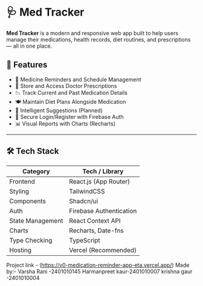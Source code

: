 # 🩺 Med Tracker

**Med Tracker** is a modern and responsive web app built to help users manage their medications, health records, diet routines, and prescriptions — all in one place.
## 🚀 Features

- 💊 Medicine Reminders and Schedule Management  
- 📁 Store and Access Doctor Prescriptions  
- 📉 Track Current and Past Medication Details  
- 🍽️ Maintain Diet Plans Alongside Medication  
- 🧠 Intelligent Suggestions (Planned)  
- 🔐 Secure Login/Register with Firebase Auth  
- 📊 Visual Reports with Charts (Recharts)

---

## 🛠️ Tech Stack

| Category          | Tech / Library                      |
|------------------|-------------------------------------|
| Frontend         | React.js (App Router)               |
| Styling          | TailwindCSS                         |
| Components       | Shadcn/ui                           |
| Auth             | Firebase Authentication             |
| State Management | React Context API                   |
| Charts           | Recharts, Date-fns                  |
| Type Checking    | TypeScript                          |
| Hosting          | Vercel (Recommended)                |

Project link - (https://v0-medication-reminder-app-eta.vercel.app/)
Made by:-
Varsha Rani -2401010145
Harmanpreet kaur-2401010007
krishna gaur -2401010004


